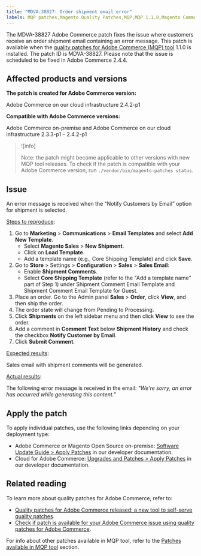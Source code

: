 ```yaml
---
title: "MDVA-38827: Order shipment email error"
labels: MQP patches,Magento Quality Patches,MQP,MQP 1.1.0,Magento Commerce 2.4.4,Adobe Commerce 2.4.4,error message,on-premise,cloud infrastructure,order shipment
---
```


The MDVA-38827 Adobe Commerce patch fixes the issue where customers receive an order shipment email containing an error message. This patch is available when the [quality patches for Adobe Commerce (MQP) tool](https://devdocs.magento.com/guides/v2.4/comp-mgr/patching.html#mqp) 1.1.0 is installed. The patch ID is MDVA-38827. Please note that the issue is scheduled to be fixed in Adobe Commerce 2.4.4.

## Affected products and versions

**The patch is created for Adobe Commerce version:**

Adobe Commerce on our cloud infrastructure 2.4.2-p1

**Compatible with Adobe Commerce versions:**

Adobe Commerce on-premise and Adobe Commerce on our cloud infrastructure 2.3.3-p1 – 2.4.2-p1

>![info]
>
>Note: the patch might become applicable to other versions with new MQP tool releases. To check if the patch is compatible with your Adobe Commerce version, run `./vendor/bin/magento-patches status`.

## Issue

An error message is received when the “Notify Customers by Email” option for shipment is selected.

<ins>Steps to reproduce</ins>:

1. Go to **Marketing** > **Communications** > **Email Templates** and select **Add New Template**.
   * Select **Magento Sales** > **New Shipment**.
   * Click on **Load Template**.
   * Add a template name (e.g., Core Shipping Template) and click **Save**.
1. Go to **Store** > Settings > **Configuration** > **Sales** > **Sales Email**:
   * Enable **Shipment Comments**.
   * Select **Core Shipping Template** (refer to the "Add a template name" part of Step 1) under Shipment Comment Email Template and Shipment Comment Email Template for Guest.
1. Place an order. Go to the Admin panel **Sales** > **Order**, click **View**, and then ship the order.
1. The order state will change from Pending to Processing.
1. Click **Shipments** on the left sidebar menu and then click **View** to see the order.
1. Add a comment in **Comment Text** below **Shipment History** and check the checkbox **Notify Customer by Email**.
1. Click **Submit Comment**.

<ins>Expected results</ins>:

Sales email with shipment comments will be generated.

<ins>Actual results</ins>:

The following error message is received in the email: *"We're sorry, an error has occurred while generating this content."*

## Apply the patch

To apply individual patches, use the following links depending on your deployment type:

* Adobe Commerce or Magento Open Source on-premise: [Software Update Guide > Apply Patches](https://devdocs.magento.com/guides/v2.4/comp-mgr/patching/mqp.html) in our developer documentation.
* Cloud for Adobe Commerce: [Upgrades and Patches > Apply Patches](https://devdocs.magento.com/cloud/project/project-patch.html) in our developer documentation. 

## Related reading

To learn more about quality patches for Adobe Commerce, refer to:

* [Quality patches for Adobe Commerce released: a new tool to self-serve quality patches](https://support.magento.com/hc/en-us/articles/360047139492).
* [Check if patch is available for your Adobe Commerce issue using quality patches for Adobe Commerce](https://support.magento.com/hc/en-us/articles/360047125252).

For info about other patches available in MQP tool, refer to the [Patches available in MQP tool](https://support.magento.com/hc/en-us/sections/360010506631-Patches-available-in-MQP-tool-) section.
